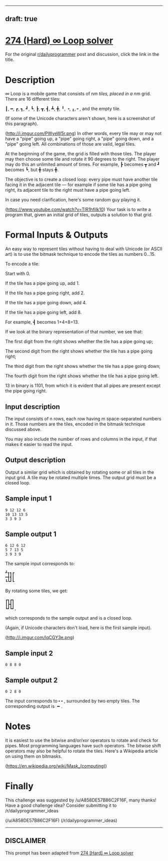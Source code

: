 ---
draft: true
----

# [274 (Hard) ∞ Loop solver](https://www.reddit.com/r/dailyprogrammer/comments/4rug59/20160708_challenge_274_hard_loop_solver/)

For the original [r/dailyprogrammer](https://www.reddit.com/r/dailyprogrammer/) post and discussion, click the link in the title.

# Description
∞ Loop is a mobile game that consists of n*m tiles, placed in a n*m grid. There are 16 different tiles:

┃, ━, ┏, ┓, ┛, ┗, ┣, ┳, ┫, ┻, ╋, ╹, ╺, ╻, ╸, and the empty tile.

(If some of the Unicode characters aren't shown, here is a screenshot of this paragraph).

(http://i.imgur.com/PWyeW5r.png)
In other words, every tile may or may not have a "pipe" going up, a "pipe" going right, a "pipe" going down, and a "pipe" going left. All combinations of those are valid, legal tiles.

At the beginning of the game, the grid is filled with those tiles. The player may then choose some tile and rotate it 90 degrees to the right. The player may do this an unlimited amount of times. For example, ┣ becomes ┳ and ┛ becomes ┗, but ╋ stays ╋.

The objective is to create a closed loop: every pipe must have another tile facing it in the adjacent tile — for example if some tile has a pipe going right, its adjacent tile to the right must have a pipe going left. 

In case you need clarification, here's some random guy playing it.

(https://www.youtube.com/watch?v=TlR1hfiIk10)
Your task is to write a program that, given an initial grid of tiles, outputs a solution to that grid.

# Formal Inputs & Outputs
An easy way to represent tiles without having to deal with Unicode (or ASCII art) is to use the bitmask technique to encode the tiles as numbers 0...15. 

To encode a tile:  

Start with 0.  

If the tile has a pipe going up, add 1.  

If the tile has a pipe going right, add 2.  

If the tile has a pipe going down, add 4.  

If the tile has a pipe going left, add 8.  

For example, ┫ becomes 1+4+8=13.

If we look at the binary representation of that number, we see that:  

The first digit from the right shows whether the tile has a pipe going up;  

The second digit from the right shows whether the tile has a pipe going right;   

The third digit from the right shows whether the tile has a pipe going down;  

The fourth digit from the right shows whether the tile has a pipe going left.  

13 in binary is 1101, from which it is evident that all pipes are present except the pipe going right.

## Input description
The input consists of n rows, each row having m space-separated numbers in it. Those numbers are the tiles, encoded in the bitmask technique discussed above.

You may also include the number of rows and columns in the input, if that makes it easier to read the input.

## Output description
Output a similar grid which is obtained by rotating some or all tiles in the input grid. A tile may be rotated multiple times. The output grid must be a closed loop.

## Sample input 1

```
9 12 12 6
10 13 13 5
3 3 9 3
```
## Sample output 1

```
6 12 6 12
5 7 13 5
3 9 3 9
```
The sample input corresponds to:


```
┛┓┓┏
━┫┫┃
┗┗┛┗
```
By rotating some tiles, we get:


```
┏┓┏┓
┃┣┫┃
┗┛┗┛,
```
which corresponds to the sample output and is a closed loop.

(Again, if Unicode characters don't load, here is the first sample input).

(http://i.imgur.com/lqCGY3e.png)
## Sample input 2

```
0 8 8 0
```
## Sample output 2

```
0 2 8 0
```
The input corresponds to ╸╸, surrounded by two empty tiles.
The corresponding output is ╺╸.

# Notes
It is easiest to use the bitwise and/or/xor operators to rotate and check for pipes. Most programming languages have such operators. The bitwise shift operators may also be helpful to rotate the tiles. Here's a Wikipedia article on using them on bitmasks.

(https://en.wikipedia.org/wiki/Mask_(computing))
# Finally
This challenge was suggested by /u/A858DE57B86C2F16F, many thanks! Have a good challenge idea?   Consider submitting it to /r/dailyprogrammer_ideas

(/u/A858DE57B86C2F16F)
(/r/dailyprogrammer_ideas)

----
## **DISCLAIMER**
This prompt has been adapted from [274 [Hard] ∞ Loop solver](https://www.reddit.com/r/dailyprogrammer/comments/4rug59/20160708_challenge_274_hard_loop_solver/
)
